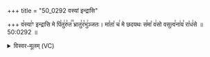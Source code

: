 +++
title = "50_0292 वस्यां इन्द्रासि"

+++
व꣡स्या꣢ꣳ इन्द्रासि मे पि꣣तु꣢रु꣣त꣢꣫ भ्रातु꣣र꣡भु꣢ञ्जतः। मा꣣ता꣡ च꣢ मे छदयथः स꣣मा꣡ व꣢सो वसुत्व꣣ना꣢य꣣ रा꣡ध꣢से ॥ 50:0292 ॥

<details><summary>विस्वर-मूलम् (VC)</summary>

वस्याꣳ इन्द्रासि मे पितुरुत भ्रातुरभुञ्जतः । माता च मे छदयथः समा वसो वसुत्वनाय राधसे ॥२९२
</details>